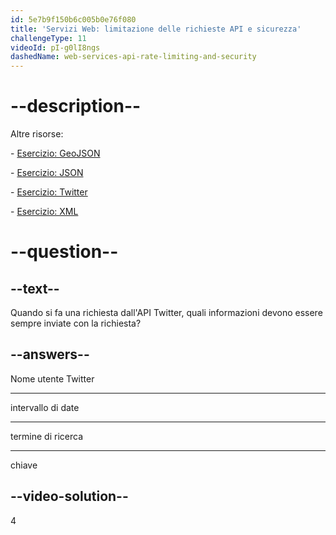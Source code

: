 ```yaml
---
id: 5e7b9f150b6c005b0e76f080
title: 'Servizi Web: limitazione delle richieste API e sicurezza'
challengeType: 11
videoId: pI-g0lI8ngs
dashedName: web-services-api-rate-limiting-and-security
---
```


# --description--

Altre risorse:

\- [Esercizio: GeoJSON](https://www.youtube.com/watch?v=TJGJN0T8tak)

\- [Esercizio: JSON](https://www.youtube.com/watch?v=vTmw5RtfGMY)

\- [Esercizio: Twitter](https://www.youtube.com/watch?v=2c7YwhvpCro)

\- [Esercizio: XML](https://www.youtube.com/watch?v=AopYOlDa-vY)

# --question--

## --text--

Quando si fa una richiesta dall'API Twitter, quali informazioni devono essere sempre inviate con la richiesta?

## --answers--

Nome utente Twitter

---

intervallo di date

---

termine di ricerca

---

chiave

## --video-solution--

4

